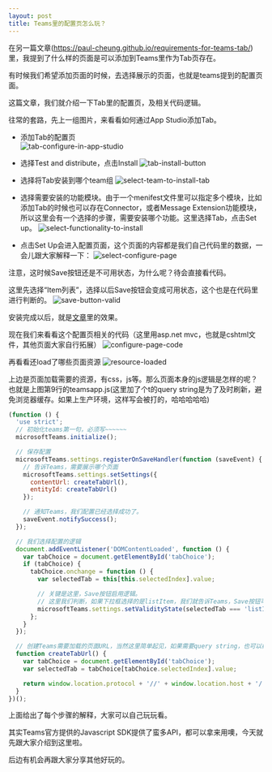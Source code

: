 ```yaml
---
layout: post
title: Teams里的配置页怎么玩？
---
```


在另一篇文章(https://paul-cheung.github.io/requirements-for-teams-tab/)里，我提到了什么样的页面是可以添加到Teams里作为Tab页存在。

有时候我们希望添加页面的时候，去选择展示的页面，也就是teams提到的配置页面。

这篇文章，我们就介绍一下Tab里的配置页，及相关代码逻辑。

往常的套路，先上一组图片，来看看如何通过App Studio添加Tab。

* 添加Tab的配置页  
![tab-configure-in-app-studio](../images/20190620/tab-configure-in-app-studio.png)

* 选择Test and distribute，点击Install
![tab-install-button](../images/20190620/tab-install-button.png)

* 选择将Tab安装到哪个team组
![select-team-to-install-tab](../images/20190620/select-team-to-install-tab.png)

* 选择需要安装的功能模块。由于一个menifest文件里可以指定多个模块，比如添加Tab的时候也可以存在Connector，或者Message Extension功能模块，所以这里会有一个选择的步骤，需要安装哪个功能。这里选择Tab，点击Set up。
![select-functionality-to-install](../images/20190620/select-functionality-to-install.png)

* 点击Set Up会进入配置页面，这个页面的内容都是我们自己代码里的数据，一会儿跟大家解释一下：
![select-configure-page](../images/20190620/select-configure-page.png)

注意，这时候Save按钮还是不可用状态，为什么呢？待会直接看代码。

这里先选择“Item列表”，选择以后Save按钮会变成可用状态，这个也是在代码里进行判断的。
![save-button-valid](../images/20190620/save-button-valid.png)

安装完成以后，就是[文章](https://paul-cheung.github.io/requirements-for-teams-tab)里的效果。

现在我们来看看这个配置页相关的代码（这里用asp.net mvc，也就是cshtml文件，其他页面大家自行拓展）
![configure-page-code](../images/20190620/configure-page-code.png)

再看看还load了哪些页面资源
![resource-loaded](../images/20190620/resource-loaded.png)

上边是页面加载需要的资源，有css，js等。那么页面本身的js逻辑是怎样的呢？也就是上图第9行的teamsapp.js(这里加了个t的query string是为了及时刷新，避免浏览器缓存。如果上生产环境，这样写会被打的，哈哈哈哈哈)
```javascript
(function () {
  'use strict';
  // 初始化teams第一句，必须写~~~~~~
  microsoftTeams.initialize();

  // 保存配置
  microsoftTeams.settings.registerOnSaveHandler(function (saveEvent) {
    // 告诉Teams，需要展示哪个页面
    microsoftTeams.settings.setSettings({
      contentUrl: createTabUrl(),
      entityId: createTabUrl()
    });

    // 通知Teams，我们配置已经选择成功了。
    saveEvent.notifySuccess();
  });

  // 我们选择配置的逻辑
  document.addEventListener('DOMContentLoaded', function () {
    var tabChoice = document.getElementById('tabChoice');
    if (tabChoice) {
      tabChoice.onchange = function () {
        var selectedTab = this[this.selectedIndex].value;

        // 关键是这里，Save按钮启用逻辑。
        // 这里我们判断，如果下拉框选择的是listItem，我们就告诉Teams，Save按钮可以启用了。
        microsoftTeams.settings.setValidityState(selectedTab === 'listItem');
      };
    }
  });

  // 创建Teams需要加载的页面URL，当然这里简单起见，如果需要query string，也可以根据自己需要添加。
  function createTabUrl() {
    var tabChoice = document.getElementById('tabChoice');
    var selectedTab = tabChoice[tabChoice.selectedIndex].value;

    return window.location.protocol + '//' + window.location.host + '/' + selectedTab;
  }
})();
```

上面给出了每个步骤的解释，大家可以自己玩玩看。

其实Teams官方提供的Javascript SDK提供了蛮多API，都可以拿来用噢，今天就先跟大家介绍到这里啦。

后边有机会再跟大家分享其他好玩的。